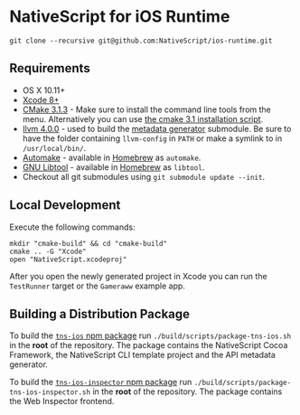 # NativeScript for iOS Runtime

```shell
git clone --recursive git@github.com:NativeScript/ios-runtime.git
```

## Requirements
 - OS X 10.11+
 - [Xcode 8+](https://developer.apple.com/xcode/)
 - [CMake 3.1.3](https://cmake.org/files/v3.1/cmake-3.1.3-Darwin-x86_64.dmg) - Make sure to install the command line tools from the menu. Alternatively you can use [the cmake 3.1 installation script](https://gist.github.com/hdeshev/d96570189c332bb0bf67b3506dfd9760).
 - [llvm 4.0.0](http://www.llvm.org/releases/download.html#4.0.0) - used to build the [metadata generator](https://github.com/NativeScript/ios-metadata-generator) submodule. Be sure to have the folder containing `llvm-config` in `PATH` or make a symlink to in `/usr/local/bin/`.
 - [Automake](https://www.gnu.org/software/automake/) - available in [Homebrew](http://brew.sh) as `automake`.
 - [GNU Libtool](http://www.gnu.org/software/libtool/) - available in [Homebrew](http://brew.sh) as `libtool`.
 - Checkout all git submodules using `git submodule update --init`.

## Local Development
Execute the following commands:
```shell
mkdir "cmake-build" && cd "cmake-build"
cmake .. -G "Xcode"
open "NativeScript.xcodeproj"
```

After you open the newly generated project in Xcode you can run the `TestRunner` target or the `Gameraww` example app.

## Building a Distribution Package
To build the [`tns-ios` npm package](https://www.npmjs.com/package/tns-ios) run `./build/scripts/package-tns-ios.sh` in the **root** of the repository. The package contains the NativeScript Cocoa Framework, the NativeScript CLI template project and the API metadata generator.

To build the [`tns-ios-inspector` npm package](https://www.npmjs.com/package/tns-ios-inspector) run `./build/scripts/package-tns-ios-inspector.sh` in the **root** of the repository. The package contains the Web Inspector frontend.
